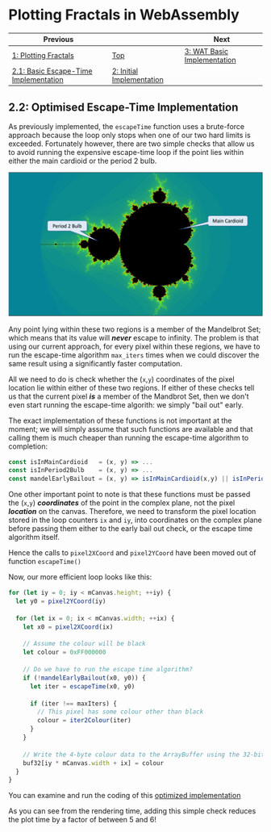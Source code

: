 # Plotting Fractals in WebAssembly

| Previous | | Next
|---|---|---
| [1: Plotting Fractals](../../01%20Plotting%20Fractals/) | [Top](/chriswhealy/plotting-fractals-in-webassembly) | [3: WAT Basic Implementation](../../03%20WAT%20Basic%20Implementation/)
| [2.1: Basic Escape-Time Implementation](../01/) | [2: Initial Implementation](../) |

## 2.2: Optimised Escape-Time Implementation

As previously implemented, the `escapeTime` function uses a brute-force approach because the loop only stops when one of our two hard limits is exceeded.
Fortunately however, there are two simple checks that allow us to avoid running the expensive escape-time loop if the point lies within either the main cardioid or the period 2 bulb.

![Mandelbrot Regions](/assets/chriswhealy/Mandelbrot%20Regions.png)

Any point lying within these two regions is a member of the Mandelbrot Set; which means that its value will ***never*** escape to infinity.
The problem is that using our current approach, for every pixel within these regions, we have to run the escape-time algorithm `max_iters` times when we could discover the same result using a significantly faster computation.

All we need to do is check whether the (`x`,`y`) coordinates of the pixel location lie within either of these two regions.
If either of these checks tell us that the current pixel ***is*** a member of the Mandbrot Set, then we don't even start running the escape-time algorith: we simply "bail out" early.

The exact implementation of these functions is not important at the moment; we will simply assume that such functions are available and that calling them is much cheaper than running the escape-time algorithm to completion:

```javascript
const isInMainCardioid   = (x, y) => ...
const isInPeriod2Bulb    = (x, y) => ...
const mandelEarlyBailout = (x, y) => isInMainCardioid(x,y) || isInPeriod2Bulb(x,y)
```

One other important point to note is that these functions must be passed the (`x`,`y`) ***coordinates*** of the point in the complex plane, not the pixel ***location*** on the canvas.
Therefore, we need to transform the pixel location stored in the loop counters `ix` and `iy`, into coordinates on the complex plane before passing them either to the early bail out check, or the escape time algorithm itself.

Hence the calls to `pixel2XCoord` and `pixel2YCoord` have been moved out of function `escapeTime()`

Now, our more efficient loop looks like this:

```javascript
for (let iy = 0; iy < mCanvas.height; ++iy) {
  let y0 = pixel2YCoord(iy)

  for (let ix = 0; ix < mCanvas.width; ++ix) {
    let x0 = pixel2XCoord(ix)

    // Assume the colour will be black
    let colour = 0xFF000000

    // Do we have to run the escape time algorithm?
    if (!mandelEarlyBailout(x0, y0)) {
      let iter = escapeTime(x0, y0)

      if (iter !== maxIters) {
        // This pixel has some colour other than black
        colour = iter2Colour(iter)
      }
    }

    // Write the 4-byte colour data to the ArrayBuffer using the 32-bit overlay
    buf32[iy * mCanvas.width + ix] = colour
  }
}
```

You can examine and run the coding of this [optimized implementation](optimised-implementation.html)

As you can see from the rendering time, adding this simple check reduces the plot time by a factor of between 5 and 6!
